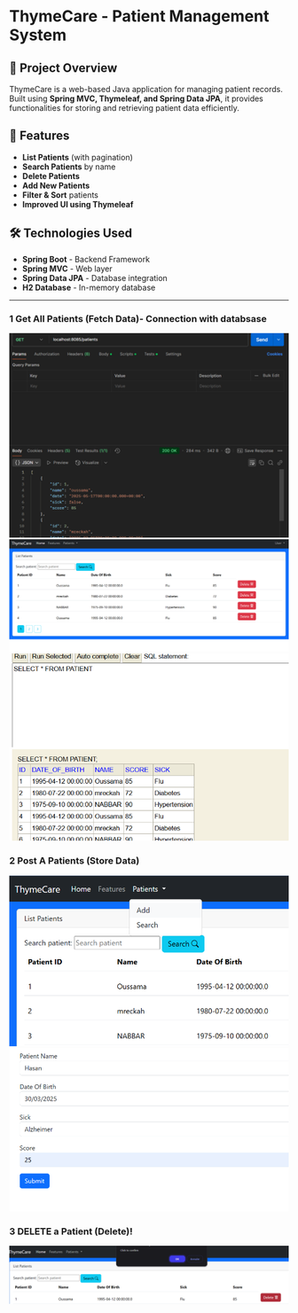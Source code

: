 # ThymeCare - Patient Management System

## 📌 Project Overview
ThymeCare is a web-based Java application for managing patient records. Built using **Spring MVC, Thymeleaf, and Spring Data JPA**, it provides functionalities for storing and retrieving patient data efficiently.

## 🚀 Features
-  **List Patients** (with pagination)
-  **Search Patients** by name
-  **Delete Patients**
-  **Add New Patients**
-  **Filter & Sort** patients
-  **Improved UI using Thymeleaf**

## 🛠️ Technologies Used
- **Spring Boot** - Backend Framework
- **Spring MVC** - Web layer
- **Spring Data JPA** - Database integration
- **H2 Database** - In-memory database

---

### **1 Get All Patients (Fetch Data)- Connection with databsase**
![img_1.png](images%2Fimg_1.png)
![img_5.png](images%2Fimg_5.png)
![img_6.png](images%2Fimg_6.png)

### **2 Post A Patients (Store Data)**
![img_7.png](images%2Fimg_7.png)
![img_8.png](images%2Fimg_8.png)

### **3 DELETE a Patient (Delete)**!
![img_9.png](images%2Fimg_9.png)




